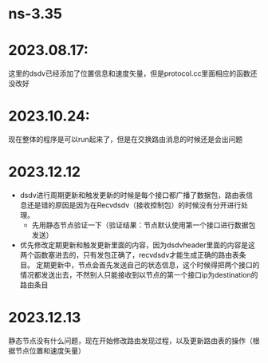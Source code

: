 # ns-3.35
# 2023.08.17:  
这里的dsdv已经添加了位置信息和速度矢量，但是protocol.cc里面相应的函数还没改好
# 2023.10.24:  
现在整体的程序是可以run起来了，但是在交换路由消息的时候还是会出问题
# 2023.12.12
- dsdv进行周期更新和触发更新的时候是每个接口都广播了数据包，路由表信息还是错的原因是因为在Recvdsdv（接收控制包）的时候没有分开进行处理。
  - 先用静态节点验证一下（验证结果：节点默认使用第一个接口进行数据包发送）
- 优先修改定期更新和触发更新里面的内容，因为dsdvheader里面的内容是这两个函数塞进去的，只有发包正确了，recvdsdv才能生成正确的路由表条目。
定期更新中，节点会首先发送自己的状态信息，这个时候得把两个接口的情况都发送出去，不然别人只能接收到以节点的第一个接口ip为destination的路由条目
# 2023.12.13
静态节点没有什么问题，现在开始修改路由发现过程，以及更新路由表的操作（根据节点位置和速度矢量）